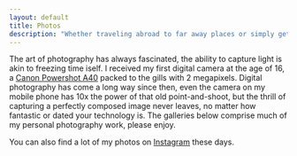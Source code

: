 ```yaml
---
layout: default
title: Photos
description: "Whether traveling abroad to far away places or simply getting lost in my own backyard, I've always managed to keep a camera at my side. View my collections of photos here."
---
```


The art of photography has always fascinated, the ability to capture light is akin to freezing time iself. I received my first digital camera at the age of 16, a [Canon Powershot A40](https://www.imaging-resource.com/PRODS/A40/A40A.HTM) packed to the gills with 2 megapixels. Digital photography has come a long way since then, even the camera on my mobile phone has 10x the power of that old point-and-shoot, but the thrill of capturing a perfectly composed image never leaves, no matter how fantastic or dated your technology is. The galleries below comprise much of my personal photography work, please enjoy.

You can also find a lot of my photos on [Instagram](https://www.instagram.com/dmschulman) these days.

<!-- <div class="post">
  <ul class="photo-gallery">
{% for photos in site.photos %}
    <li style="background-image:url(thumb/{{ photos.thumbnail }})">
      <a href="{{ photos.permalink }}" title="{{ photos.title }}">
          <h2>{{ photos.title }}</h2>
      </a>
    </li>
{% endfor %}
  </ul>
</div> -->
